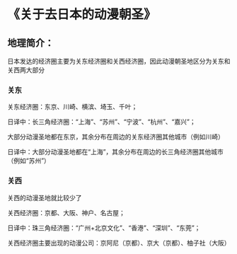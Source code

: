 # 《关于去日本的动漫朝圣》

## 地理简介：

日本发达的经济圈主要为关东经济圈和关西经济圈，因此动漫朝圣地区分为关东和关西两大部分



### 关东

关东经济圈：东京、川崎、横滨、埼玉、千叶；

日译中：长三角经济圈：“上海”、“苏州”、“宁波”、“杭州”、“嘉兴”；

大部分动漫圣地都在东京，其余分布在周边的关东经济圈其他城市（例如川崎）

日译中：大部分动漫圣地都在“上海”，其余分布在周边的长三角经济圈其他城市（例如“苏州”）



### 关西

关西的动漫圣地就比较少了

关西经济圈：京都、大阪、神户、名古屋；

日译中：珠三角经济圈：“广州+北京文化”、“香港”、“深圳”、“东莞”；

关西经济圈主要出现的动漫公司：京阿尼（京都）、京大（京都）、柚子社（大阪）